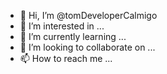 - 👋 Hi, I’m @tomDeveloperCalmigo
- 👀 I’m interested in ...
- 🌱 I’m currently learning ...
- 💞️ I’m looking to collaborate on ...
- 📫 How to reach me ...

<!---
tomDeveloperCalmigo/tomDeveloperCalmigo is a ✨ special ✨ repository because its `README.md` (this file) appears on your GitHub profile.
You can click the Preview link to take a look at your changes.
--->
